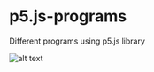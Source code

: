 # p5.js-programs
Different programs using p5.js library

![alt text](https://dab1nmslvvntp.cloudfront.net/wp-content/uploads/2014/08/140756525102.png)
